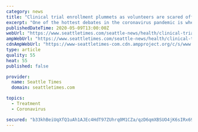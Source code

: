 ```yaml
---
category: news
title: "Clinical trial enrollment plummets as volunteers are scared off coronavirus treatment pushed by Trump"
excerpt: "One of the hottest debates in the coronavirus pandemic is whether the malaria drugs promoted as possible treatments by President Donald Trump really work. But Americans don’t seem overly eager to help answer the question."
publishedDateTime: 2020-05-09T13:00:00Z
webUrl: "https://www.seattletimes.com/seattle-news/health/clinical-trial-enrollment-plummets-as-volunteers-are-scared-off-coronavirus-treatment-pushed-by-trump/"
ampWebUrl: "https://www.seattletimes.com/seattle-news/health/clinical-trial-enrollment-plummets-as-volunteers-are-scared-off-coronavirus-treatment-pushed-by-trump/?amp=1"
cdnAmpWebUrl: "https://www-seattletimes-com.cdn.ampproject.org/c/s/www.seattletimes.com/seattle-news/health/clinical-trial-enrollment-plummets-as-volunteers-are-scared-off-coronavirus-treatment-pushed-by-trump/?amp=1"
type: article
quality: 55
heat: 55
published: false

provider:
  name: Seattle Times
  domain: seattletimes.com

topics:
  - Treatment
  - Coronavirus

secured: "b33khBeiUqXfQ1uAh1AJEc4HdT97ZUhrq0M1CZa/qzD6qmXBSUO4jK6sIRx693yKnAOuzB1a3HTvQfOmrEc0CZSvlsJZMi2dNNLLUPfQj7sb67mzg4b/hPbsQMO7c7+FVWa/ChndXHppQD3oyWyxK1N7XmO3qdRqHIDun0GIEwhrY2JJzHeNjEN7zqMQjd4xIstQg3+ezp0CJuiQ4kCOEEC1X1iOXiBoEiwqYpw9G3vA5KXeRbxcNX+koqcK2nf8Pq6drVStj1NCSCU56mN5VMXmYkVOwD2YDj64xaRyGVMeAxRcP4Takn5F6erWX832;z761IgW9o9ROJX23QcH1+Q=="
---
```


